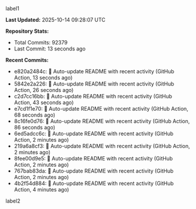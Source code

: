 
label1 
<!-- ACTIVITY_START -->
**Last Updated:** 2025-10-14 09:28:07 UTC

**Repository Stats:**
- Total Commits: 92379
- Last Commit: 13 seconds ago

**Recent Commits:**
- e820a2484c: 🤖 Auto-update README with recent activity (GitHub Action, 13 seconds ago)
- 5842e2a226: 🤖 Auto-update README with recent activity (GitHub Action, 26 seconds ago)
- c2d7cc16bb: 🤖 Auto-update README with recent activity (GitHub Action, 43 seconds ago)
- e7cd1f1e70: 🤖 Auto-update README with recent activity (GitHub Action, 68 seconds ago)
- 8c16fe0d76: 🤖 Auto-update README with recent activity (GitHub Action, 86 seconds ago)
- 6ed5adcc6c: 🤖 Auto-update README with recent activity (GitHub Action, 2 minutes ago)
- 219a6a8cf3: 🤖 Auto-update README with recent activity (GitHub Action, 2 minutes ago)
- 8fee00d9e5: 🤖 Auto-update README with recent activity (GitHub Action, 2 minutes ago)
- 767bab83da: 🤖 Auto-update README with recent activity (GitHub Action, 2 minutes ago)
- 4b2f54d884: 🤖 Auto-update README with recent activity (GitHub Action, 4 minutes ago)
<!-- ACTIVITY_END -->

label2
